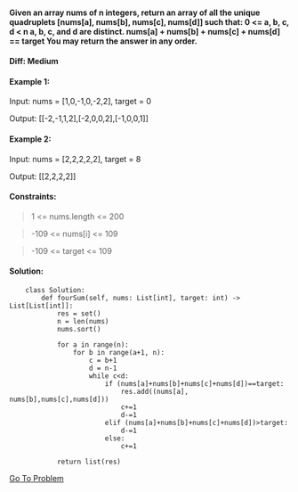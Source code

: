 #### Given an array nums of n integers, return an array of all the unique quadruplets [nums[a], nums[b], nums[c], nums[d]] such that: 0 <= a, b, c, d < n   a, b, c, and d are distinct. nums[a] + nums[b] + nums[c] + nums[d] == target You may return the answer in any order.


#### Diff: Medium


#### Example 1:

Input: nums = [1,0,-1,0,-2,2], target = 0

Output: [[-2,-1,1,2],[-2,0,0,2],[-1,0,0,1]]

#### Example 2:

Input: nums = [2,2,2,2,2], target = 8

Output: [[2,2,2,2]]
 
#### Constraints:

> 1 <= nums.length <= 200

> -109 <= nums[i] <= 109

> -109 <= target <= 109


#### Solution:
        class Solution:
            def fourSum(self, nums: List[int], target: int) -> List[List[int]]:
                res = set()
                n = len(nums)
                nums.sort()

                for a in range(n):
                    for b in range(a+1, n):
                        c = b+1
                        d = n-1
                        while c<d:
                            if (nums[a]+nums[b]+nums[c]+nums[d])==target:
                                res.add((nums[a], nums[b],nums[c],nums[d]))
                                c+=1
                                d-=1
                            elif (nums[a]+nums[b]+nums[c]+nums[d])>target:
                                d-=1
                            else:
                                c+=1

                return list(res)
                
[Go To Problem](https://leetcode.com/problems/4sum/)
